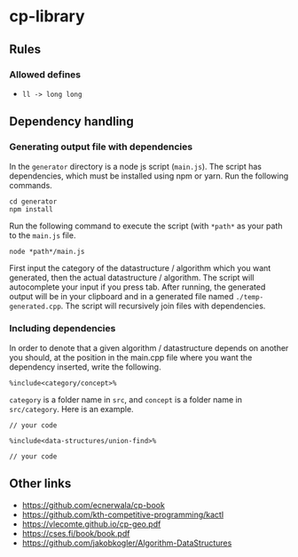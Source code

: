 # cp-library

## Rules 

### Allowed defines
* ```ll -> long long ```

## Dependency handling
### Generating output file with dependencies
In the `generator` directory is a node js script (`main.js`).
The script has dependencies, which must be installed using npm or yarn. Run the following commands.
```
cd generator
npm install
```
Run the following command to execute the script (with `*path*` as your path to the `main.js` file.
```
node *path*/main.js
```
First input the category of the datastructure / algorithm which you want generated, then the actual datastructure / algorithm. The script will autocomplete your input if you press tab.
After running, the generated output will be in your clipboard and in a generated file named `./temp-generated.cpp`.
The script will recursively join files with dependencies.

### Including dependencies
In order to denote that a given algorithm / datastructure depends on another you should, at the position in the main.cpp file where you want the dependency inserted, write the following.
```
%include<category/concept>%
```
`category` is a folder name in `src`, and `concept` is a folder name in `src/category`.
Here is an example.
```
// your code

%include<data-structures/union-find>%

// your code
```

## Other links
- https://github.com/ecnerwala/cp-book
- https://github.com/kth-competitive-programming/kactl
- https://vlecomte.github.io/cp-geo.pdf
- https://cses.fi/book/book.pdf
- https://github.com/jakobkogler/Algorithm-DataStructures
